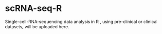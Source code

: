 # scRNA-seq-R
Single-cell-RNA-sequencing data analysis in R , using pre-clinical or clinical datasets, will be uploaded here.
